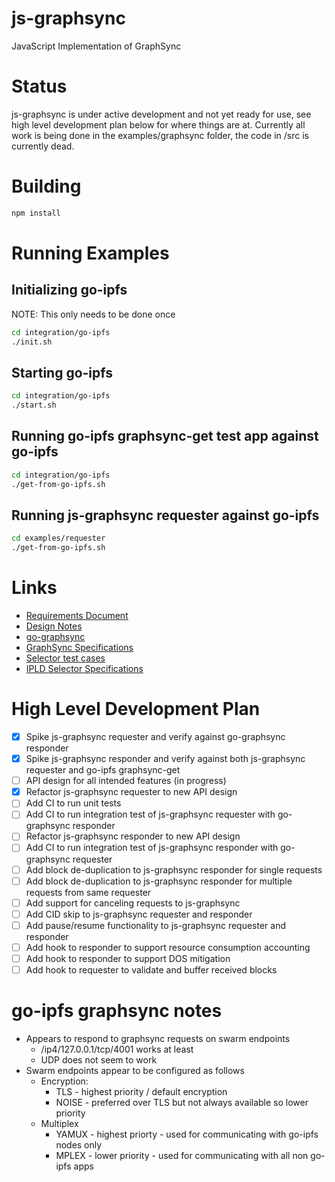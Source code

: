 # js-graphsync
JavaScript Implementation of GraphSync

# Status

js-graphsync is under active development and not yet ready for use, see high level development plan below for
where things are at.  Currently all work is being done in the examples/graphsync folder, the code in /src
is currently dead.

# Building

```sh
npm install
```
# Running Examples

## Initializing go-ipfs

NOTE: This only needs to be done once 

```sh
cd integration/go-ipfs
./init.sh
```

## Starting go-ipfs

```sh
cd integration/go-ipfs
./start.sh
```

## Running go-ipfs graphsync-get test app against go-ipfs

```sh
cd integration/go-ipfs
./get-from-go-ipfs.sh
```

## Running js-graphsync requester against go-ipfs

```sh
cd examples/requester
./get-from-go-ipfs.sh
```

# Links

* [Requirements Document](https://docs.google.com/document/d/1cPXBWnpgDI3f8L5cmEAcBL_xyJ7cfbBLNWZPN9VJUJU/edit?usp=sharing)
* [Design Notes](DESIGN.md)
* [go-graphsync](https://github.com/ipfs/go-graphsync)
* [GraphSync Specifications](https://github.com/ipld/specs/blob/master/block-layer/graphsync/graphsync.md)
* [Selector test cases](https://github.com/ChainSafe/ipld-traversal-vectors)
* [IPLD Selector Specifications](https://github.com/ipld/specs/blob/master/selectors/selectors.md)

# High Level Development Plan

- [X] Spike js-graphsync requester and verify against go-graphsync responder
- [X] Spike js-graphsync responder and verify against both js-graphsync requester and go-ipfs graphsync-get
- [ ] API design for all intended features (in progress)  
- [X] Refactor js-graphsync requester to new API design
- [ ] Add CI to run unit tests 
- [ ] Add CI to run integration test of js-graphsync requester with go-graphsync responder
- [ ] Refactor js-graphsync responder to new API design
- [ ] Add CI to run integration test of js-graphsync responder with go-graphsync requester
- [ ] Add block de-duplication to js-graphsync responder for single requests
- [ ] Add block de-duplication to js-graphsync responder for multiple requests from same requester
- [ ] Add support for canceling requests to js-graphsync
- [ ] Add CID skip to js-graphsync requester and responder
- [ ] Add pause/resume functionality to js-graphsync requester and responder
- [ ] Add hook to responder to support resource consumption accounting
- [ ] Add hook to responder to support DOS mitigation
- [ ] Add hook to requester to validate and buffer received blocks
 
# go-ipfs graphsync notes

* Appears to respond to graphsync requests on swarm endpoints
    * /ip4/127.0.0.1/tcp/4001 works at least
    * UDP does not seem to work
* Swarm endpoints appear to be configured as follows
    * Encryption:
        * TLS - highest priority / default encryption
        * NOISE - preferred over TLS but not always available so lower priority 
    * Multiplex
        * YAMUX - highest priorty - used for communicating with go-ipfs nodes only
        * MPLEX - lower priority - used for communicating with all non go-ipfs apps

